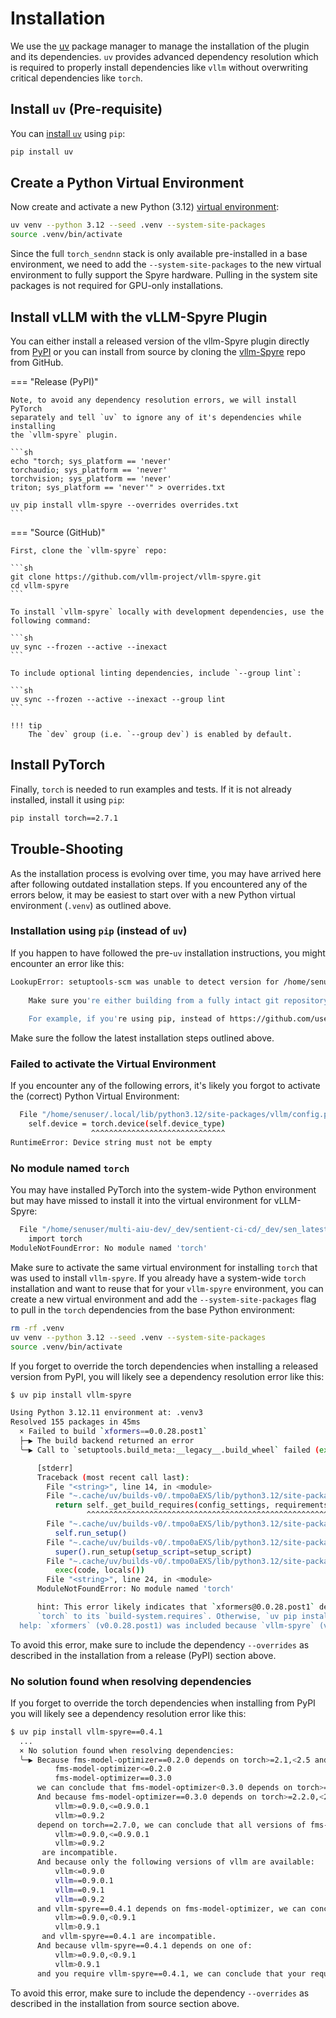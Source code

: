 # Installation

We use the [uv](https://docs.astral.sh/uv/) package manager to manage the
installation of the plugin and its dependencies. `uv` provides advanced
dependency resolution which is required to properly install dependencies like
`vllm` without overwriting critical dependencies like `torch`.

## Install `uv` (Pre-requisite)

You can [install `uv`](https://docs.astral.sh/uv/guides/install-python/) using `pip`:

```sh
pip install uv
```

## Create a Python Virtual Environment

Now create and activate a new Python (3.12) [virtual environment](https://docs.astral.sh/uv/pip/environments/):

```sh
uv venv --python 3.12 --seed .venv --system-site-packages
source .venv/bin/activate
```

Since the full `torch_sendnn` stack is only available pre-installed in a base
environment, we need to add the `--system-site-packages` to the new virtual
environment to fully support the Spyre hardware. Pulling in the system site
packages is not required for GPU-only installations.

## Install vLLM with the vLLM-Spyre Plugin

You can either install a released version of the vllm-Spyre plugin directly from
[PyPI](https://pypi.org/project/vllm-spyre/) or you can install from source by
cloning the [vllm-Spyre](https://github.com/vllm-project/vllm-spyre) repo from GitHub.

=== "Release (PyPI)"

    Note, to avoid any dependency resolution errors, we will install PyTorch
    separately and tell `uv` to ignore any of it's dependencies while installing
    the `vllm-spyre` plugin.
    
    ```sh
    echo "torch; sys_platform == 'never'
    torchaudio; sys_platform == 'never'
    torchvision; sys_platform == 'never'
    triton; sys_platform == 'never'" > overrides.txt
    
    uv pip install vllm-spyre --overrides overrides.txt
    ```

=== "Source (GitHub)"

    First, clone the `vllm-spyre` repo:
    
    ```sh
    git clone https://github.com/vllm-project/vllm-spyre.git
    cd vllm-spyre
    ```
    
    To install `vllm-spyre` locally with development dependencies, use the following command:
    
    ```sh
    uv sync --frozen --active --inexact
    ```
    
    To include optional linting dependencies, include `--group lint`:
    
    ```sh
    uv sync --frozen --active --inexact --group lint
    ```
    
    !!! tip
        The `dev` group (i.e. `--group dev`) is enabled by default.

## Install PyTorch

Finally, `torch` is needed to run examples and tests. If it is not already installed,
install it using `pip`:

```sh
pip install torch==2.7.1
```

## Trouble-Shooting

As the installation process is evolving over time, you may have arrived here after
following outdated installation steps. If you encountered any of the errors below,
it may be easiest to start over with a new Python virtual environment (`.venv`)
as outlined above.

### Installation using `pip` (instead of `uv`)

If you happen to have followed the pre-`uv` installation instructions, you might
encounter an error like this:

```sh
LookupError: setuptools-scm was unable to detect version for /home/senuser/multi-aiu-dev/_dev/sentient-ci-cd/_dev/sen_latest/vllm-spyre.
      
    Make sure you're either building from a fully intact git repository or PyPI tarballs. Most other sources (such as GitHub's tarballs, a git checkout without the .git folder) don't contain the necessary metadata and will not work.
      
    For example, if you're using pip, instead of https://github.com/user/proj/archive/master.zip use git+https://github.com/user/proj.git#egg=proj
```

Make sure the follow the latest installation steps outlined above.

### Failed to activate the Virtual Environment

If you encounter any of the following errors, it's likely you forgot to activate
the (correct) Python Virtual Environment:

```sh
  File "/home/senuser/.local/lib/python3.12/site-packages/vllm/config.py", line 2260, in __post_init__
    self.device = torch.device(self.device_type)
                  ^^^^^^^^^^^^^^^^^^^^^^^^^^^^^^
RuntimeError: Device string must not be empty
```

### No module named `torch`

You may have installed PyTorch into the system-wide Python environment but may
have missed to install it into the virtual environment for vLLM-Spyre:

```sh
  File "/home/senuser/multi-aiu-dev/_dev/sentient-ci-cd/_dev/sen_latest/vllm-spyre/.venv/lib64/python3.12/site-packages/vllm/env_override.py", line 4, in <module>
    import torch
ModuleNotFoundError: No module named 'torch'
```

Make sure to activate the same virtual environment for installing `torch` that
was used to install `vllm-spyre`. If you already have a system-wide `torch`
installation and want to reuse that for your `vllm-spyre` environment, you can
create a new virtual environment and add the `--system-site-packages` flag to
pull in the `torch` dependencies from the base Python environment:

```sh
rm -rf .venv
uv venv --python 3.12 --seed .venv --system-site-packages
source .venv/bin/activate
```

If you forget to override the torch dependencies when installing a released version
from PyPI, you will likely see a dependency resolution error like this:

```sh
$ uv pip install vllm-spyre

Using Python 3.12.11 environment at: .venv3
Resolved 155 packages in 45ms
  × Failed to build `xformers==0.0.28.post1`
  ├─▶ The build backend returned an error
  ╰─▶ Call to `setuptools.build_meta:__legacy__.build_wheel` failed (exit status: 1)

      [stderr]
      Traceback (most recent call last):
        File "<string>", line 14, in <module>
        File "~.cache/uv/builds-v0/.tmpo0aEXS/lib/python3.12/site-packages/setuptools/build_meta.py", line 331, in get_requires_for_build_wheel
          return self._get_build_requires(config_settings, requirements=[])
                 ^^^^^^^^^^^^^^^^^^^^^^^^^^^^^^^^^^^^^^^^^^^^^^^^^^^^^^^^^^
        File "~.cache/uv/builds-v0/.tmpo0aEXS/lib/python3.12/site-packages/setuptools/build_meta.py", line 301, in _get_build_requires
          self.run_setup()
        File "~.cache/uv/builds-v0/.tmpo0aEXS/lib/python3.12/site-packages/setuptools/build_meta.py", line 512, in run_setup
          super().run_setup(setup_script=setup_script)
        File "~.cache/uv/builds-v0/.tmpo0aEXS/lib/python3.12/site-packages/setuptools/build_meta.py", line 317, in run_setup
          exec(code, locals())
        File "<string>", line 24, in <module>
      ModuleNotFoundError: No module named 'torch'

      hint: This error likely indicates that `xformers@0.0.28.post1` depends on `torch`, but doesn't declare it as a build dependency. If `xformers` is a first-party package, consider adding
      `torch` to its `build-system.requires`. Otherwise, `uv pip install torch` into the environment and re-run with `--no-build-isolation`.
  help: `xformers` (v0.0.28.post1) was included because `vllm-spyre` (v0.1.0) depends on `vllm` (v0.2.5) which depends on `xformers`
```

To avoid this error, make sure to include the dependency `--overrides` as described
in the installation from a release (PyPI) section above.

### No solution found when resolving dependencies

If you forget to override the torch dependencies when installing from PyPI you
will likely see a dependency resolution error like this:

```sh
$ uv pip install vllm-spyre==0.4.1
  ...
  × No solution found when resolving dependencies:
  ╰─▶ Because fms-model-optimizer==0.2.0 depends on torch>=2.1,<2.5 and only the following versions of fms-model-optimizer are available:
          fms-model-optimizer<=0.2.0
          fms-model-optimizer==0.3.0
      we can conclude that fms-model-optimizer<0.3.0 depends on torch>=2.1,<2.5.
      And because fms-model-optimizer==0.3.0 depends on torch>=2.2.0,<2.6 and all of:
          vllm>=0.9.0,<=0.9.0.1
          vllm>=0.9.2
      depend on torch==2.7.0, we can conclude that all versions of fms-model-optimizer and all of:
          vllm>=0.9.0,<=0.9.0.1
          vllm>=0.9.2
       are incompatible.
      And because only the following versions of vllm are available:
          vllm<=0.9.0
          vllm==0.9.0.1
          vllm==0.9.1
          vllm==0.9.2
      and vllm-spyre==0.4.1 depends on fms-model-optimizer, we can conclude that all of:
          vllm>=0.9.0,<0.9.1
          vllm>0.9.1
       and vllm-spyre==0.4.1 are incompatible.
      And because vllm-spyre==0.4.1 depends on one of:
          vllm>=0.9.0,<0.9.1
          vllm>0.9.1
      and you require vllm-spyre==0.4.1, we can conclude that your requirements are unsatisfiable.
```

To avoid this error, make sure to include the dependency `--overrides` as described
in the installation from source section above.
